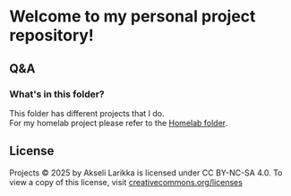 # Welcome to my personal project repository!

## Q&A

### What's in this folder?

This folder has different projects that I do.  
For my homelab project please refer to the [Homelab folder](https://github.com/AkseliLarikka/HomeLab).

## License

Projects © 2025 by Akseli Larikka is licensed under CC BY-NC-SA 4.0. To view a copy of this license, visit [creativecommons.org/licenses](http://creativecommons.org/licenses/by-nc-sa/4.0/)
